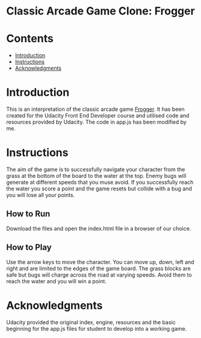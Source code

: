 Classic Arcade Game Clone: Frogger
===============================

# Contents
* [Introduction](#Introduction)
* [Instructions](#Instructions)
* [Acknowledgments](#Acknowledgments)


# Introduction
This is an interpretation of the classic arcade game [Frogger](https://en.wikipedia.org/wiki/Frogger). It has been created for the Udacity Front End Developer course and utilised code and resources provided by Udacity. The code in app.js has been modified by me.

# Instructions
The aim of the game is to successfully navigate your character from the grass at the bottom of the board to the water at the top. Enemy bugs will generate at different speeds that you muse avoid. If you successfully reach the water you score a point and the game resets but collide with a bug and you will lose all your points.

## How to Run
Download the files and open the index.html file in a browser of our choice.

## How to Play
Use the arrow keys to move the character. You can move up, down, left and right and are limited to the edges of the game board. The grass blocks are safe but bugs will charge across the road at varying speeds. Avoid them to reach the water and you will win a point.

# Acknowledgments
Udacity provided the original index, engine, resources and the basic beginning for the app.js files for student to develop into a working game.
